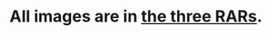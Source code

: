 # All images are in [the three RARs](https://pan.baidu.com/s/1ainmXaL_Mu5XASk3ydhqKA#list/path=%2F&parentPath=%2F).
